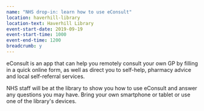 ```yaml
---
name: "NHS drop-in: learn how to use eConsult"
location: haverhill-library
location-text: Haverhill Library
event-start-date: 2019-09-19
event-start-time: 1000
event-end-time: 1200
breadcrumb: y
---
```


eConsult is an app that can help you remotely consult your own GP by filling in a quick online form, as well as direct you to self-help, pharmacy advice and local self-referral services.

NHS staff will be at the library to show you how to use eConsult and answer any questions you may have. Bring your own smartphone or tablet or use one of the library's devices.
